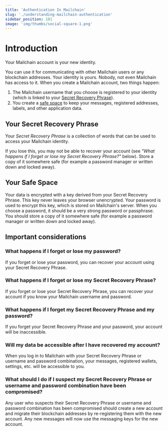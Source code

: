 ```yaml
---
title: 'Authentication In Mailchain'
slug: './understanding-mailchain-authentication'
sidebar_position: 101
image: 'img/thumbs/social-square-1.png'
---
```


# Introduction

Your Mailchain account is your new identity.

You can use it for communicating with other Mailchain users or any blockchain addresses. Your identity is yours. Nobody, not even Mailchain has access to it. When you create a Mailchain account, two things happen:

1. The Mailchain username that you choose is registered to your identity (which is linked to your [Secret Recovery Phrase](#your-secret-recovery-phrase)).
1. You create a [safe space](#your-safe-space) to keep your messages, registered addresses, labels, and other application data.

## Your Secret Recovery Phrase

Your _Secret Recovery Phrase_ is a collection of words that can be used to access your Mailchain identity.

If you lose this, you may not be able to recover your account (see _"What happens if I forget or lose my Secret Recovery Phrase?"_ below). Store a copy of it somewhere safe (for example a password manager or written down and locked away).

## Your Safe Space

Your data is encrypted with a key derived from your Secret Recovery Phrase. This key never leaves your browser unencrypted. Your password is used to encrypt this key, which is stored on Mailchain's server. When you choose a password, it should be a very strong password or passphrase. You should store a copy of it somewhere safe (for example a password manager or written down and locked away).

## Important considerations

### What happens if I forget or lose my password?

If you forget or lose your password, you can recover your account using your Secret Recovery Phrase.

### What happens if I forget or lose my Secret Recovery Phrase?

If you forget or lose your Secret Recovery Phrase, you can recover your account if you know your Mailchain username and password.

### What happens if I forget my Secret Recovery Phrase and my password?

If you forget your Secret Recovery Phrase and your password, your account will be inaccessible.

### Will my data be accessible after I have recovered my account?

When you log in to Mailchain with your Secret Recovery Phrase or username and password combination, your messages, registered wallets, settings, etc. will be accessible to you.

### What should I do if I suspect my Secret Recovery Phrase or username and password combination have been compromised?

Any user who suspects their Secret Recovery Phrase or username and password combination has been compromised should create a new account and migrate their blockchain addresses by re-registering them with the new account. Any new messages will now use the messaging keys for the new account.
